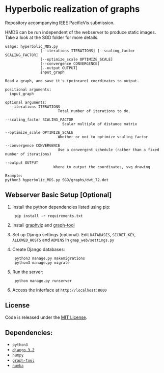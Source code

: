 Hyperbolic realization of graphs
================
Repository accompanying IEEE PacificVis submission.

HMDS can be run independent of the webserver to produce static images. Take a look at the SGD folder for more details.


```
usage: hyperbolic_MDS.py
                [--iterations ITERATIONS] [--scaling_factor SCALING_FACTOR]
                [--optimize_scale OPTIMIZE_SCALE]
                [--convergence CONVERGENCE]
                [--output OUTPUT]
                input_graph

Read a graph, and save it's (poincare) coordinates to output.

positional arguments:
  input_graph

optional arguments:
  --iterations ITERATIONS
                        Total number of iterations to do.

--scaling_factor SCALING_FACTOR
                          Scalar multiple of distance matrix

--optimize_scale OPTIMIZE_SCALE
                        Whether or not to optimize scaling factor

--convergence CONVERGENCE
                        Use a convergent schedule (rather than a fixed number of iterations)

--output OUTPUT
                      Where to output the coordinates, svg drawing

Example:
python3 hyperbolic_MDS.py SGD/graphs/dwt_72.dot
```

Webserver Basic Setup [Optional]
--------

1. Install the python dependencies listed using pip:

        pip install -r requirements.txt

2. Install [graphviz](http://graphviz.org/Download..php) and [graph-tool](https://graph-tool.skewed.de/)

3. Set up Django settings (optional).
Edit `DATABASES`, `SECRET_KEY`, `ALLOWED_HOSTS` and `ADMINS` in `gmap_web/settings.py`

4. Create Django databases:

        python3 manage.py makemigrations
        python3 manage.py migrate

5. Run the server:

        python manage.py runserver

6. Access the interface at `http://localhost:8000`

License
--------
Code is released under the [MIT License](MIT-LICENSE.txt).

Dependencies:
--------
* `python3`
* [`django 3.2`](https://www.djangoproject.com/)
* [`numpy`](http://www.numpy.org/)
* [`graph-tool`](https://graph-tool.skewed.de/)
* [`numba`](https://numba.pydata.org/)
